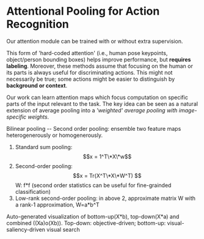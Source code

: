 # Attentional Pooling for Action Recognition
Our attention module can be trained with or without extra supervision.

This form of 'hard-coded attention' (i.e., human pose keypoints, object/person bounding boxes) helps improve performance, but **requires labeling**. Moreover, these methods assume that focusing on the human or its parts is always useful for discriminating actions. This might not necessarily be true; some actions might be easier to distinguish by **background or context**.

Our work can learn attention maps which focus computation on specific parts of the input relevant to the task. The key idea can be seen as a natural extension of average pooling into a *'weighted' average pooling with image-specific weights*.

Bilinear pooling -- Second order pooling: ensemble two feature maps heterogenerously or homogenerously.
1. Standard sum pooling: $$x = 1^T\*X\*w$$
2. Second-order pooling: $$x = Tr(X^T\*X\*W^T) $$  W: f\*f (second order statistics can be useful for fine-grainded classification)
3. Low-rank second-order pooling: in above 2, approximate matrix W with a rank-1 approximation, W=a\*b^T

Auto-generated visualization of bottom-up(X\*b), top-down(X\*a) and combined ((Xa)o(Xb)). Top-down: objective-driven; bottom-up: visual-saliency-driven visual search
